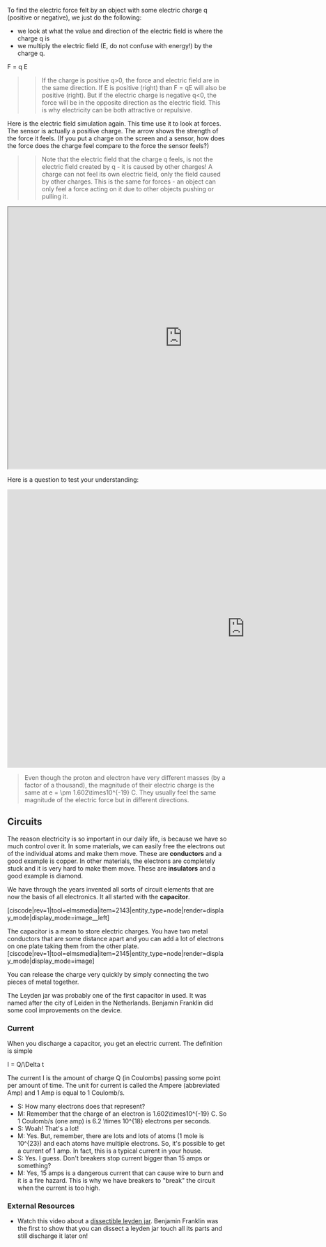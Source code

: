 To find the electric force felt by an object with some electric charge q (positive or negative), we just do the following:

* we look at what the value and direction of the electric field is where the charge q is
* we multiply the electric field (E, do not confuse with energy!) by the charge q.

<lrn-math>F = q E</lrn-math>

>> If the charge is positive <lrn-math>q>0</lrn-math>, the force and electric field are in the same direction. If E is positive (right) than F = qE will also be positive (right). But if the electric charge is negative <lrn-math>q<0</lrn-math>, the force will be in the opposite direction as the electric field. This is why electricity can be both attractive or repulsive.

Here is the electric field simulation again. This time use it to look at forces. The sensor is actually a positive charge. The arrow shows the strength of the force it feels. (If you put a charge on the screen and a sensor, how does the force does the charge feel  compare to the force the sensor feels?)

>> Note that the electric field that the charge q feels, is not the electric field created by q - it is caused by other charges! A charge can not feel its own electric field, only the field caused by other charges. This is the same for forces - an object can only feel a force acting on it due to other objects pushing or pulling it.

<iframe src="https://phet.colorado.edu/sims/html/charges-and-fields/latest/charges-and-fields_en.html" width="800" height="600" scrolling="no" allowfullscreen></iframe>

Here is a question to test your understanding:

<iframe src="https://h5p.org/h5p/embed/84196" width="1090" height="638" frameborder="0" allowfullscreen="allowfullscreen"></iframe><script src="https://h5p.org/sites/all/modules/h5p/library/js/h5p-resizer.js" charset="UTF-8"></script>
 





> Even though the proton and electron have very different masses (by a factor of a thousand), the magnitude of their electric charge is the same at <lrn-math>e = \pm 1.602\times10^{-19}</lrn-math> C. They usually feel the same magnitude of the electric force but in different directions.

## Circuits

The reason electricity is so important in our daily life, is because we have so much control over it. In some materials, we can easily free the electrons out of the individual atoms and make them move. These are **conductors** and a good example is copper. In other materials, the electrons are completely stuck and it is very hard to make them move. These are **insulators** and a good example is diamond.

We have through the years invented all sorts of circuit elements that are now the basis of all electronics. It all started with the **capacitor**.

[ciscode|rev=1|tool=elmsmedia|item=2143|entity_type=node|render=display_mode|display_mode=image__left]

The capacitor is a mean to store electric charges. You have two metal conductors that are some distance apart and you can add a lot of electrons on one plate taking them from the other plate.
[ciscode|rev=1|tool=elmsmedia|item=2145|entity_type=node|render=display_mode|display_mode=image]

You can release the charge very quickly by simply connecting the two pieces of metal together.

The Leyden jar was probably one of the first capacitor in used. It was named after the city of Leiden in the Netherlands.  Benjamin Franklin did some cool improvements on the device.

### Current

When you discharge a capacitor, you get an electric current. The definition is simple

<lrn-math>I = Q/\Delta t</lrn-math>

The current <lrn-math>I</lrn-math> is the amount of charge Q (in Coulombs) passing some point per amount of time. The unit for current is called the Ampere (abbreviated Amp) and 1 Amp is equal to 1 Coulomb/s.

- S: How many electrons does that represent?
- M: Remember that the charge of an electron is <lrn-math>1.602\times10^{-19} C</lrn-math>. So 1 Coulomb/s (one amp) is <lrn-math>6.2 \times 10^{18}</lrn-math> electrons per seconds.
- S: Woah! That's a lot!
- M: Yes. But, remember, there are lots and lots of atoms (1 mole is <lrn-math>10^{23}</lrn-math>) and each atoms have multiple electrons. So, it's possible to get a current of 1 amp. In fact, this is a typical current in your house.
- S: Yes. I guess. Don't breakers stop current bigger than 15 amps or something?
- M: Yes, 15 amps is a dangerous current that can cause wire to burn and it is a fire hazard. This is why we have breakers to "break" the circuit when the current is too high.

### External Resources

- Watch this video about a <a href="https://www.youtube.com/watch?v=9ckpQW9sdUg&feature=youtu.be" target="_blank">dissectible leyden jar</a>. Benjamin Franklin was the first to show that you can dissect a leyden jar touch all its parts and still discharge it later on!